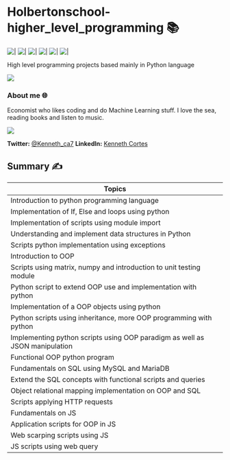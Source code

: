 # Holbertonschool-higher_level_programming 📚

![|](https://img.shields.io/badge/Python-77.6%25-blue.svg)
![|](https://img.shields.io/badge/JS-8.4%25-yellow.svg)
![|](https://img.shields.io/badge/C-5.1%25-orange.svg)
![|](https://img.shields.io/badge/HTML-4.2%25-red.svg)
![|](https://img.shields.io/badge/SQL-4.2%25-lightgrey.svg)
![|](https://img.shields.io/badge/Shell-0.5%25-green.svg)

High level programming projects based mainly in Python language

![](https://cdn.onlinewebfonts.com/svg/img_543552.png)

### About me 🌐
Economist who likes coding and do Machine Learning stuff.
I love the sea, reading books and listen to music.

[![](https://sourcerer.io/fame/Kenneth-ca/Kenneth-ca/holbertonschool-machine_learning/images/0)](https://sourcerer.io/fame/Kenneth-ca/Kenneth-ca/holbertonschool-machine_learning/links/0)

**Twitter:** [@Kenneth_ca7](http://twitter.com/Kenneth_ca7)
**LinkedIn:** [Kenneth Cortes](https://www.linkedin.com/in/kenneth-cortes-aguas/)

## Summary ✍

| Topics |
| ------ | 
| Introduction to python programming language| 
| Implementation of If, Else and loops using python|
| Implementation of scripts using module import|
| Understanding and implement data structures in Python|
| Scripts python implementation using exceptions |
| Introduction to OOP|
| Scripts using matrix, numpy and introduction to unit testing module|         
| Python script to extend OOP use and implementation with python|
| Implementation of a OOP objects using python|
| Python scripts using inheritance, more OOP programming with python |
| Implementing python scripts using OOP paradigm as well as JSON manipulation|
| Functional OOP python program|
| Fundamentals on SQL using MySQL and MariaDB|
| Extend the SQL concepts with functional scripts and queries|
| Object relational mapping implementation on OOP and SQL|
| Scripts applying HTTP requests |
| Fundamentals on JS|
| Application scripts for OOP in JS|
| Web scarping scripts using JS
| JS scripts using web query|

